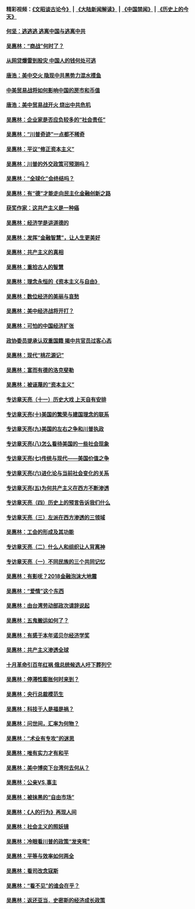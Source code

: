 #### 精彩视频：[《文昭谈古论今》](https://github.com/gfw-breaker/wenzhao/blob/master/README.md?t=12040331) | [《大陆新闻解读》](https://github.com/gfw-breaker/ntdtv-comedy/blob/master/README.md?t=12040331) | [《中国禁闻》](https://github.com/gfw-breaker/ntdtv-news/blob/master/README.md?t=12040331) | [《历史上的今天》](https://github.com/gfw-breaker/today-in-history/blob/master/README.md?t=12040331) 

#### [何坚：逃逃逃 逃离中国与逃离中共](../pages/nsc423/n10592891.md?t=12040331) 

#### [吴惠林：“商战”何时了？](../pages/nsc423/n10573558.md?t=12040331) 

#### [从网贷爆雷到股灾 中国人的钱何处可逃](../pages/nsc423/n10572800.md?t=12040331) 

#### [唐浩：美中交火 隐现中共黑势力混水摸鱼](../pages/nsc423/n10544040.md?t=12040331) 

#### [中美贸易战将如何影响中国的房市和币值](../pages/nsc423/n10543697.md?t=12040331) 

#### [唐浩：美中贸易战开火 烧出中共危机](../pages/nsc423/n10540126.md?t=12040331) 

#### [吴惠林：企业家是否应负较多的“社会责任”](../pages/nsc423/n10535022.md?t=12040331) 

#### [吴惠林：“川普奇迹”一点都不稀奇](../pages/nsc423/n10512808.md?t=12040331) 

#### [吴惠林：平议“修正资本主义”](../pages/nsc423/n10495724.md?t=12040331) 

#### [吴惠林：川普的外交政策可预测吗？](../pages/nsc423/n10462387.md?t=12040331) 

#### [吴惠林：“全球化”会终结吗？](../pages/nsc423/n10452838.md?t=12040331) 

#### [吴惠林：有“德”才能走向民主化金融创新之路](../pages/nsc423/n10432292.md?t=12040331) 

#### [获奖作家：这共产主义是一种癌](../pages/nsc423/n10431541.md?t=12040331) 

#### [吴惠林：经济学是讲道德的](../pages/nsc423/n10398014.md?t=12040331) 

#### [吴惠林：发挥“金融智慧”，让人生更美好](../pages/nsc423/n10375019.md?t=12040331) 

#### [吴惠林：共产主义的真相](../pages/nsc423/n10351394.md?t=12040331) 

#### [吴惠林：重拾古人的智慧](../pages/nsc423/n10337691.md?t=12040331) 

#### [吴惠林：理念永恒的《资本主义与自由》](../pages/nsc423/n10316274.md?t=12040331) 

#### [吴惠林：数位经济的美丽与哀愁](../pages/nsc423/n10292946.md?t=12040331) 

#### [吴惠林：美中经济战将开打？](../pages/nsc423/n10258825.md?t=12040331) 

#### [吴惠林：可怕的中国经济扩张](../pages/nsc423/n10219147.md?t=12040331) 

#### [政协委员提承认双重国籍 揭中共官员过客心态](../pages/nsc423/n10208809.md?t=12040331) 

#### [吴惠林：现代“桃花源记”](../pages/nsc423/n10185234.md?t=12040331) 

#### [吴惠林：富而有德的洛克斐勒](../pages/nsc423/n10142264.md?t=12040331) 

#### [吴惠林：被诬蔑的“资本主义”](../pages/nsc423/n10124816.md?t=12040331) 

#### [专访章天亮（十一）历史大戏 上天自有安排](../pages/nsc423/n10094905.md?t=12040331) 

#### [专访章天亮(十)美国的繁荣与建国理念的联系](../pages/nsc423/n10094899.md?t=12040331) 

#### [专访章天亮(九)美国的左右之争和川普执政](../pages/nsc423/n10094889.md?t=12040331) 

#### [专访章天亮(八)怎么看待美国的一些社会现象](../pages/nsc423/n10094857.md?t=12040331) 

#### [专访章天亮(七)传统与现代——美国价值之争](../pages/nsc423/n10093140.md?t=12040331) 

#### [专访章天亮(六)进化论与当前社会变化的关系](../pages/nsc423/n10092036.md?t=12040331) 

#### [专访章天亮(五)为何共产主义在西方不断渗透](../pages/nsc423/n10083620.md?t=12040331) 

#### [专访章天亮（四）历史上的预言告诉我们什么](../pages/nsc423/n10083606.md?t=12040331) 

#### [专访章天亮（三）左派在西方渗透的三领域](../pages/nsc423/n10081115.md?t=12040331) 

#### [吴惠林：工会的形成及其功能](../pages/nsc423/n10080633.md?t=12040331) 

#### [专访章天亮（二）什么人和组织让人背离神](../pages/nsc423/n10076637.md?t=12040331) 

#### [专访章天亮（一）不同民族的三个共同记忆](../pages/nsc423/n10074188.md?t=12040331) 

#### [吴惠林：有影呒？2018金融泡沫大地震](../pages/nsc423/n10040534.md?t=12040331) 

#### [吴惠林：“爱情”这个东西](../pages/nsc423/n10019423.md?t=12040331) 

#### [吴惠林：由台湾劳动部政次请辞说起](../pages/nsc423/n9979679.md?t=12040331) 

#### [吴惠林：五鬼搬运如何了？](../pages/nsc423/n9925338.md?t=12040331) 

#### [吴惠林：有感于本年诺贝尔经济学奖](../pages/nsc423/n9871883.md?t=12040331) 

#### [吴惠林：共产主义渗透全球](../pages/nsc423/n9812748.md?t=12040331) 

#### [十月革命引百年红祸 俄总统候选人吁下葬列宁](../pages/nsc423/n9810182.md?t=12040331) 

#### [吴惠林：停滞性膨胀何时来到？](../pages/nsc423/n9764136.md?t=12040331) 

#### [吴惠林：央行总裁模范生](../pages/nsc423/n9728134.md?t=12040331) 

#### [吴惠林：科技于人是福是祸？](../pages/nsc423/n9672982.md?t=12040331) 

#### [吴惠林：问世间，汇率为何物？](../pages/nsc423/n9621788.md?t=12040331) 

#### [吴惠林：“术业有专攻”的迷思](../pages/nsc423/n9580363.md?t=12040331) 

#### [吴惠林：唯有实力才有和平](../pages/nsc423/n9529599.md?t=12040331) 

#### [吴惠林：美中博奕下台湾何去何从？](../pages/nsc423/n9483598.md?t=12040331) 

#### [吴惠林：公亲VS.事主](../pages/nsc423/n9425637.md?t=12040331) 

#### [吴惠林：被抹黑的“自由市场”](../pages/nsc423/n9351545.md?t=12040331) 

#### [吴惠林：《人的行为》再现人间](../pages/nsc423/n9296339.md?t=12040331) 

#### [吴惠林：社会主义的照妖镜](../pages/nsc423/n9243460.md?t=12040331) 

#### [吴惠林：冷眼看川普的政策“发夹弯”](../pages/nsc423/n9120684.md?t=12040331) 

#### [吴惠林：平等与效率如何两全](../pages/nsc423/n9075430.md?t=12040331) 

#### [吴惠林：看司改念寇斯](../pages/nsc423/n9024915.md?t=12040331) 

#### [吴惠林：“看不见”的谁会在乎？](../pages/nsc423/n8977488.md?t=12040331) 

#### [吴惠林：返还亚当．史密斯的经济成长政策](../pages/nsc423/n8931896.md?t=12040331) 

